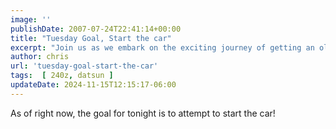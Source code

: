 ```yaml
---
image: ''
publishDate: 2007-07-24T22:41:14+00:00
title: "Tuesday Goal, Start the car"
excerpt: "Join us as we embark on the exciting journey of getting an old car running again tonight."
author: chris
url: 'tuesday-goal-start-the-car'
tags:  [ 240z, datsun ] 
updateDate: 2024-11-15T12:15:17-06:00
---
```


As of right now, the goal for tonight is to attempt to start the car!
